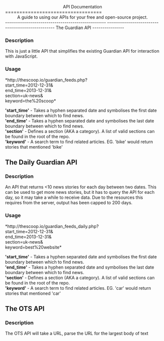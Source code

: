 <center>API Documentation</center>
==================================
<center>A guide to using our APIs for your free and open-source project.</center>
---------------------------------------------------
---------------------------------------------------
The Guardian API
----------------
<h3>Description</h3>
This is just a little API that simplifies the existing Guardian API for interaction with JavaScript.
<h3>Usage</h3>
*http://thescoop.io/guardian_feeds.php?<br />start_time=2012-12-31&<br />end_time=2013-12-31&<br />section=uk-news&<br />keyword=the%20scoop*

**'start_time'** - Takes a hyphen separated date and symbolises the first date boundary between which to find news.<br />
**'end_time'** - Takes a hyphen separated date and symbolises the last date boundary between which to find news.<br />
**'section'** - Defines a section (AKA a category). A list of valid sections can be found in the root of the repo.<br />
**'keyword'** - A search term to find related articles. EG. 'bike' would return stories that mentioned 'bike'<br />

The Daily Guardian API
----------------------
<h3>Description</h3>
An API that returns <10 news stories for each day between two dates. This can be used to get more news stories, but it has to query the API for each day, so it may take a while to receive data. Due to the resources this requires from the server, output has been capped to 200 days.
<h3>Usage</h3>
*http://thescoop.io/guardian_feeds_daily.php?<br />start_time=2012-12-31&<br />end_time=2013-12-31&<br />section=uk-news&<br />keyword=best%20website*

**'start_time'** - Takes a hyphen separated date and symbolises the first date boundary between which to find news.<br />
**'end_time'** - Takes a hyphen separated date and symbolises the last date boundary between which to find news.<br />
**'section'** - Defines a section (AKA a category). A list of valid sections can be found in the root of the repo.<br />
**'keyword'** - A search term to find related articles. EG. 'car' would return stories that mentioned 'car'<br />

The OTS API
-----------
<h3>Description</h3>
The OTS API will take a URL, parse the URL for the largest body of text